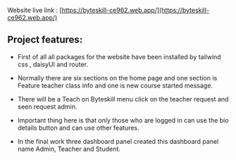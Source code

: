 Website live link : [https://byteskill-ce962.web.app/](https://byteskill-ce962.web.app/)

## Project features:
- First of all all packages for the website have been installed by tailwind css , daisyUI and router.

- Normally there are six sections on the home page and one section is Feature teacher class info and one is new course started message. 

- There will be a Teach on Byteskill menu click on the teacher request and seen request admin.

- Important thing here is that only those who are logged in can use the bio details button and can use other features.

- In the final work three dashboard panel created this dashboard panel name Admin, Teacher and Student.